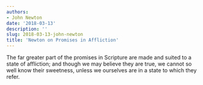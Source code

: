 ```yaml
---
authors:
- John Newton
date: '2018-03-13'
description: ''
slug: 2018-03-13-john-newton
title: 'Newton on Promises in Affliction'
---
```

The far greater part of the promises in Scripture are made and suited to a state of affliction; and though we may believe they are true, we cannot so well know their sweetness, unless we ourselves are in a state to which they refer.



